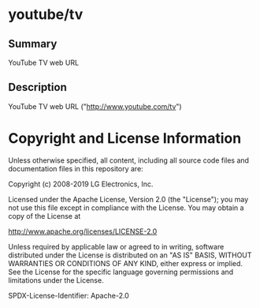 youtube/tv
====================

Summary
-------
YouTube TV web URL

Description
-----------
YouTube TV web URL ("http://www.youtube.com/tv")

Copyright and License Information
=================================
Unless otherwise specified, all content, including all source code files and
documentation files in this repository are:

Copyright (c) 2008-2019 LG Electronics, Inc.

Licensed under the Apache License, Version 2.0 (the "License");
you may not use this file except in compliance with the License.
You may obtain a copy of the License at

http://www.apache.org/licenses/LICENSE-2.0

Unless required by applicable law or agreed to in writing, software
distributed under the License is distributed on an "AS IS" BASIS,
WITHOUT WARRANTIES OR CONDITIONS OF ANY KIND, either express or implied.
See the License for the specific language governing permissions and
limitations under the License.

SPDX-License-Identifier: Apache-2.0
